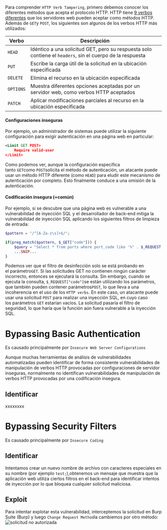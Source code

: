 Para comprender `HTTP Verb Tampering`, primero debemos conocer los diferentes métodos que acepta el protocolo HTTP. HTTP tiene [9 verbos diferentes](https://developer.mozilla.org/en-US/docs/Web/HTTP/Methods) que los servidores web pueden aceptar como métodos HTTP. Además de `GET`y `POST`, los siguientes son algunos de los verbos HTTP más utilizados:

| Verbo     | Descripción                                                                                               |
| --------- | --------------------------------------------------------------------------------------------------------- |
| `HEAD`    | Idéntico a una solicitud GET, pero su respuesta solo contiene el `headers`, sin el cuerpo de la respuesta |
| `PUT`     | Escribe la carga útil de la solicitud en la ubicación especificada                                        |
| `DELETE`  | Elimina el recurso en la ubicación especificada                                                           |
| `OPTIONS` | Muestra diferentes opciones aceptadas por un servidor web, como verbos HTTP aceptados                     |
| `PATCH`   | Aplicar modificaciones parciales al recurso en la ubicación especificada                                  |

#### Configuraciones inseguras

Por ejemplo, un administrador de sistemas puede utilizar la siguiente configuración para exigir autenticación en una página web en particular:

```xml
<Limit GET POST>
    Require valid-user
</Limit>
```

Como podemos ver, aunque la configuración especifica tanto `GET`como `POST`solicita el método de autenticación, un atacante puede usar un método HTTP diferente (como `HEAD`) para eludir este mecanismo de autenticación por completo. Esto finalmente conduce a una omisión de la autenticación.
#### Codificación insegura (+común)
Por ejemplo, si se descubre que una página web es vulnerable a una vulnerabilidad de inyección SQL y el desarrollador de back-end mitiga la vulnerabilidad de inyección SQL aplicando los siguientes filtros de limpieza de entrada:

```php
$pattern = "/^[A-Za-z\s]+$/";

if(preg_match($pattern, $_GET["code"])) {
    $query = "Select * from ports where port_code like '%" . $_REQUEST["code"] . "%'";
    ...SNIP...
}
```

Podemos ver que el filtro de desinfección solo se está probando en el parámetro`GET`. Si las solicitudes GET no contienen ningún carácter incorrecto, entonces se ejecutará la consulta. Sin embargo, cuando se ejecuta la consulta, `$_REQUEST["code"]`se están utilizando los parámetros, que también pueden contener parámetros`POST`, lo que lleva a una incoherencia en el uso de los `HTTP verbs`. En este caso, un atacante puede usar una solicitud `POST` para realizar una inyección SQL, en cuyo caso los parámetros `GET` estarían vacíos. La solicitud pasaría el filtro de seguridad, lo que haría que la función aún fuera vulnerable a la inyección SQL.

# Bypassing Basic Authentication

Es causado principalmente por `Insecure Web Server Configurations`

Aunque muchas herramientas de análisis de vulnerabilidades automatizadas pueden identificar de forma consistente vulnerabilidades de manipulación de verbos HTTP provocadas por configuraciones de servidor inseguras, normalmente no identifican vulnerabilidades de manipulación de verbos HTTP provocadas por una codificación insegura.


## Identificar

xxxxxxxx

# Bypassing Security Filters

Es causado principalmente por `Insecure Coding`  
## Identificar

Intentamos crear un nuevo nombre de archivo con caracteres especiales en su nombre (por ejemplo `test;`),obtenemos un mensaje que muestra que la aplicación web utiliza ciertos filtros en el back-end para identificar intentos de inyección por lo que bloquea cualquier solicitud maliciosa.
## Exploit

Para intentar explotar esta vulnerabilidad, interceptemos la solicitud en Burp Suite (Burp) y luego `Change Request Method`la cambiemos por otro método: ![solicitud no autorizada](https://academy.hackthebox.com/storage/modules/134/web_attacks_verb_tampering_GET_request.jpg)